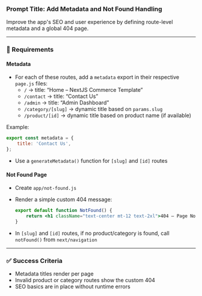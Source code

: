 ### Prompt Title: Add Metadata and Not Found Handling

Improve the app's SEO and user experience by defining route-level metadata and a global 404 page.

---

### 🧱 Requirements

#### Metadata

-   For each of these routes, add a `metadata` export in their respective `page.js` files:
    -   `/` → title: “Home – NextJS Commerce Template”
    -   `/contact` → title: “Contact Us”
    -   `/admin` → title: “Admin Dashboard”
    -   `/category/[slug]` → dynamic title based on `params.slug`
    -   `/product/[id]` → dynamic title based on product name (if available)

Example:

```js
export const metadata = {
    title: 'Contact Us',
};
```

-   Use a `generateMetadata()` function for `[slug]` and `[id]` routes

#### Not Found Page

-   Create `app/not-found.js`
-   Render a simple custom 404 message:

    ```jsx
    export default function NotFound() {
        return <h1 className="text-center mt-12 text-2xl">404 – Page Not Found</h1>;
    }
    ```

-   In `[slug]` and `[id]` routes, if no product/category is found, call `notFound()` from `next/navigation`

---

### ✅ Success Criteria

-   Metadata titles render per page
-   Invalid product or category routes show the custom 404
-   SEO basics are in place without runtime errors
